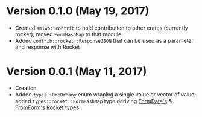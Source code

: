 # Version 0.1.0 (May 19, 2017)
- Created `amiwo::contrib` to hold contribution to other crates (currently rocket); moved `FormHashMap` to that module
- Added `contrib::rocket::ResponseJSON` that can be used as a parameter and response with Rocket

# Version 0.0.1 (May 11, 2017)
- Creation
- Added `types::OneOrMany` enum wraping a single value or vector of value; added `types::rocket::FormHashMap` type deriving [FormData's](https://api.rocket.rs/rocket/data/trait.FromData.html) & [FromForm's](https://api.rocket.rs/rocket/request/trait.FromForm.html) [Rocket](https://rocket.rs) types
